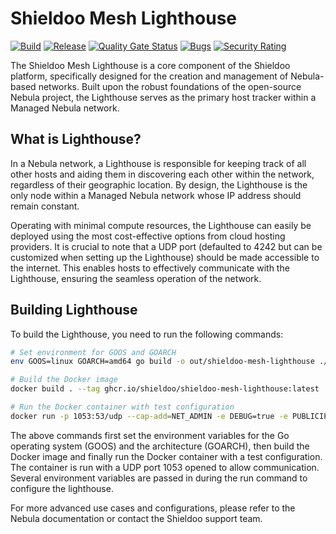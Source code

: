 # Shieldoo Mesh Lighthouse

[![Build](https://github.com/shieldoo/shieldoo-mesh-lighthouse/actions/workflows/build-release.yml/badge.svg)](https://github.com/shieldoo/shieldoo-mesh-lighthouse/actions/workflows/build-release.yml) 
[![Release](https://img.shields.io/github/v/release/shieldoo/shieldoo-mesh-lighthouse?logo=GitHub&style=flat-square)](https://github.com/shieldoo/shieldoo-mesh-lighthouse/releases/latest) 
[![Quality Gate Status](https://sonarcloud.io/api/project_badges/measure?project=shieldoo_shieldoo-mesh-lighthouse&metric=alert_status)](https://sonarcloud.io/summary/new_code?id=shieldoo_shieldoo-mesh-lighthouse) 
[![Bugs](https://sonarcloud.io/api/project_badges/measure?project=shieldoo_shieldoo-mesh-lighthouse&metric=bugs)](https://sonarcloud.io/summary/new_code?id=shieldoo_shieldoo-mesh-lighthouse) 
[![Security Rating](https://sonarcloud.io/api/project_badges/measure?project=shieldoo_shieldoo-mesh-lighthouse&metric=security_rating)](https://sonarcloud.io/summary/new_code?id=shieldoo_shieldoo-mesh-lighthouse)

The Shieldoo Mesh Lighthouse is a core component of the Shieldoo platform, specifically designed for the creation and management of Nebula-based networks. Built upon the robust foundations of the open-source Nebula project, the Lighthouse serves as the primary host tracker within a Managed Nebula network. 

## What is Lighthouse?

In a Nebula network, a Lighthouse is responsible for keeping track of all other hosts and aiding them in discovering each other within the network, regardless of their geographic location. By design, the Lighthouse is the only node within a Managed Nebula network whose IP address should remain constant.

Operating with minimal compute resources, the Lighthouse can easily be deployed using the most cost-effective options from cloud hosting providers. It is crucial to note that a UDP port (defaulted to 4242 but can be customized when setting up the Lighthouse) should be made accessible to the internet. This enables hosts to effectively communicate with the Lighthouse, ensuring the seamless operation of the network.

## Building Lighthouse

To build the Lighthouse, you need to run the following commands:

```bash
# Set environment for GOOS and GOARCH
env GOOS=linux GOARCH=amd64 go build -o out/shieldoo-mesh-lighthouse ./main

# Build the Docker image
docker build . --tag ghcr.io/shieldoo/shieldoo-mesh-lighthouse:latest

# Run the Docker container with test configuration
docker run -p 1053:53/udp --cap-add=NET_ADMIN -e DEBUG=true -e PUBLICIP=111.111.111.111 -e URI=http://192.168.1.133:9000/ -e SECRET=00008RCjReWTnn2a6p2ba4GVHc7wGweJKZuq8RCjReWTnn2a6p2ba4GVHc7wGweJKZuq0000 -e SENDINTERVAL=30 lh
```

The above commands first set the environment variables for the Go operating system (GOOS) and the architecture (GOARCH), then build the Docker image and finally run the Docker container with a test configuration. The container is run with a UDP port 1053 opened to allow communication. Several environment variables are passed in during the run command to configure the lighthouse.

For more advanced use cases and configurations, please refer to the Nebula documentation or contact the Shieldoo support team.